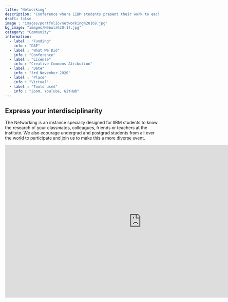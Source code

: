 ```yaml
---
title: "Networking"
description: "Conference where IIBM students present their work to each other"
draft: false
image : "images/portfolio/networking%20169.jpg"
bg_image: "images/Nebula%20(1).jpg"
category: "Community"
information:
  - label : "Funding"
    info : "DAE"
  - label : "What We Did"
    info : "Conference"
  - label : "License"
    info : "Creative Commons Atribution"
  - label : "Date"
    info : "3rd November 2020"
  - label : "Place"
    info : "Virtual"
  - label : "Tools used"
    info : "Zoom, YouTube, GitHub"
---
```


## Express your interdisciplinarity

The Networking is an instance specially designed for IIBM students to know the research of your classmates, colleagues, friends or teachers at the institute.
We also ecourage undergrad and postgrad students from all over the world to participate and join us to make this a more diverse event.

<iframe width="893" height="502" src="https://www.youtube.com/embed/KxCcJ1k_YhU" title="YouTube video player" frameborder="0" allow="accelerometer; autoplay; clipboard-write; encrypted-media; gyroscope; picture-in-picture" allowfullscreen></iframe>


